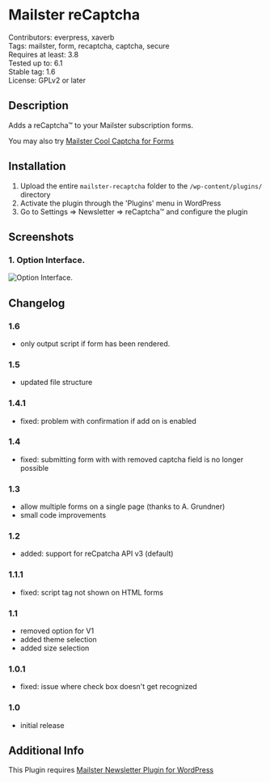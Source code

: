 # Mailster reCaptcha

Contributors: everpress, xaverb  
Tags: mailster, form, recaptcha, captcha, secure  
Requires at least: 3.8  
Tested up to: 6.1  
Stable tag: 1.6  
License: GPLv2 or later

## Description

Adds a reCaptcha™ to your Mailster subscription forms.

You may also try [Mailster Cool Captcha for Forms](https://wordpress.org/plugins/mailster-cool-captcha/)

## Installation

1. Upload the entire `mailster-recaptcha` folder to the `/wp-content/plugins/` directory
2. Activate the plugin through the 'Plugins' menu in WordPress
3. Go to Settings => Newsletter => reCaptcha™ and configure the plugin

## Screenshots

### 1. Option Interface.

![Option Interface.](https://ps.w.org/mailster-recaptcha/assets/screenshot-1.png)

## Changelog

### 1.6

-   only output script if form has been rendered.

### 1.5

-   updated file structure

### 1.4.1

-   fixed: problem with confirmation if add on is enabled

### 1.4

-   fixed: submitting form with with removed captcha field is no longer possible

### 1.3

-   allow multiple forms on a single page (thanks to A. Grundner)
-   small code improvements

### 1.2

-   added: support for reCpatcha API v3 (default)

### 1.1.1

-   fixed: script tag not shown on HTML forms

### 1.1

-   removed option for V1
-   added theme selection
-   added size selection

### 1.0.1

-   fixed: issue where check box doesn't get recognized

### 1.0

-   initial release

## Additional Info

This Plugin requires [Mailster Newsletter Plugin for WordPress](https://mailster.co/?utm_campaign=wporg&utm_source=wordpress.org&utm_medium=readme&utm_term=reCaptcha)
